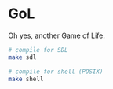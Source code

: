 # GoL

Oh yes, another Game of Life.


```bash
# compile for SDL
make sdl

# compile for shell (POSIX)
make shell

```

